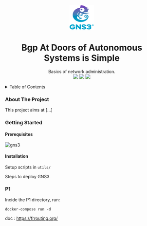 <!-- TITLE -->
<br />
<div align="center">
  <img src="logo.png" alt="Logo" width="80" height="80">
  <h1 align="center">Bgp At Doors of Autonomous Systems is Simple</h3>
  <p align="center">
    Basics of network administration.
    <br><img src="https://github.com/Ant0wan/Bgp-At-Doors-of-Autonomous-Systems-is-Simple/actions/workflows/docker-compose-check.yaml/badge.svg">  <img src="https://github.com/Ant0wan/Bgp-At-Doors-of-Autonomous-Systems-is-Simple/actions/workflows/shellcheck.yaml/badge.svg">  <img src="https://github.com/Ant0wan/Bgp-At-Doors-of-Autonomous-Systems-is-Simple/actions/workflows/dockerfile-check.yaml/badge.svg">
  </p>
</div>

<!-- TABLE OF CONTENTS -->
<details>
  <summary>Table of Contents</summary>
  <ol>
    <li>
      <a href="#about-the-project">About The Project</a>
    </li>
    <li>
      <a href="#getting-started">Getting Started</a>
      <ul>
        <li><a href="#prerequisites">Prerequisites</a></li>
        <li><a href="#installation">Installation</a></li>
      </ul>
    </li>
  </ol>
</details>


### About The Project

This project aims at [...]


### Getting Started

#### Prerequisites

![gns3](https://www.gns3.com/software)


#### Installation

Setup scripts in `utils/`

Steps to deploy GNS3

### P1

Incide the P1 directory, run:

```shell
docker-compose run -d
```

doc : https://frrouting.org/
